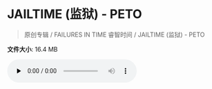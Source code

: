 # JAILTIME (监狱) - PETO

> 原创专辑 / FAILURES IN TIME 睿智时间 / JAILTIME (监狱) - PETO

**文件大小**: 16.4 MB

<audio preload="none" controls><source src="https://file.hsyhx.top/video/原创专辑/FAILURES IN TIME 睿智时间/JAILTIME (监狱) - PETO.flac" type="audio/mpeg">🤔 您的浏览器不支持此音频格式</audio>